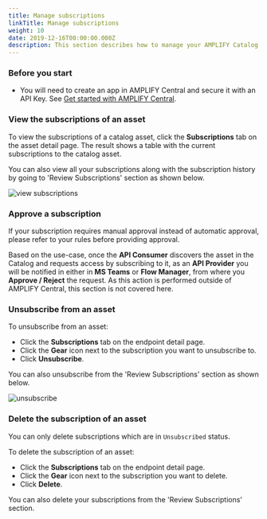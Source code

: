 ```yaml
---
title: Manage subscriptions
linkTitle: Manage subscriptions
weight: 10
date: 2019-12-16T00:00:00.000Z
description: This section describes how to manage your AMPLIFY Catalog subscriptions
---
```

### Before you start

* You will need to create an app in AMPLIFY Central and secure it with an API Key. See [Get started with AMPLIFY Central](/docs/central/quickstart).

### View the subscriptions of an asset

To view the subscriptions of a catalog asset, click the **Subscriptions** tab on the asset detail page. The result shows a table with the current subscriptions to the catalog asset.

You can also view all your subscriptions along with the subscription history by going to 'Review Subscriptions' section as shown below. 

![view subscriptions](/Images/catalog/view_subscriptions.gif "View Subscriptions")

### Approve a subscription

If your subscription requires manual approval instead of automatic approval, please refer to your rules before providing approval. 

Based on the use-case, once the **API Consumer** discovers the asset in the Catalog and requests access by subscribing to it, as an **API Provider** you will be notified in either in **MS Teams** or **Flow Manager**, from where you **Approve / Reject** the request. As this action is performed outside of AMPLIFY Central, this section is not covered here.



### Unsubscribe from an asset

To unsubscribe from an asset:

* Click the **Subscriptions** tab on the endpoint detail page.
* Click the **Gear** icon next to the subscription you want to unsubscribe to.
* Click **Unsubscribe**.

You can also unsubscribe from the 'Review Subscriptions' section as shown below.

![unsubscribe](/Images/catalog/unsubscribe.gif "Unsubscribe from an asset")

### Delete the subscription of an asset

You can only delete subscriptions which are in `Unsubscribed` status.

To delete the subscription of an asset:

* Click the **Subscriptions** tab on the endpoint detail page.
* Click the **Gear** icon next to the subscription you want to delete.
* Click **Delete**.

You can also delete your subscriptions from the 'Review Subscriptions' section.